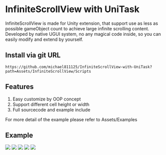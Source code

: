 # InfiniteScrollView with UniTask
InfiniteScrollView is made for Unity extension, that support use as less as possible gameObject count to achieve large infinite scrolling content. 
Developed by native UGUI system, no any magical code inside, so you can easily modify and extend by yourself.

## Install via git URL
``` 
https://github.com/michael811125/InfiniteScrollView-with-UniTask?path=Assets/InfiniteScrollView/Scripts
```

## Features
1. Easy customize by OOP concept
2. Support different cell height or width
3. Full sourcecode and example include

For more detail of the example please refer to Assets/Examples

## Example
<img src="https://i.imgur.com/SjkEqnQ.png">
<img src="https://imgur.com/mk39LUO.png">
<img src="https://imgur.com/13rwdCO.png">
<img src="https://imgur.com/nxdvC1e.png">
<img src="https://imgur.com/wlUMawU.png">